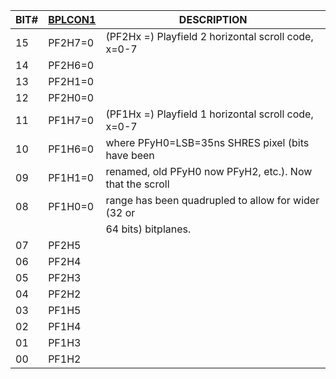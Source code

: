 | BIT# | [BPLCON1](BPLCON1.md) | DESCRIPTION                                             |
|---|---|---|
| 15   | PF2H7=0 | (PF2Hx =) Playfield 2 horizontal scroll code, x=0-7     |
| 14   | PF2H6=0 |                                                         |
| 13   | PF2H1=0 |                                                         |
| 12   | PF2H0=0 |                                                         |
| 11   | PF1H7=0 | (PF1Hx =) Playfield 1 horizontal scroll code, x=0-7     |
| 10   | PF1H6=0 | where PFyH0=LSB=35ns SHRES pixel (bits have been        |
| 09   | PF1H1=0 | renamed, old PFyH0 now PFyH2, etc.). Now that the scroll |
| 08   | PF1H0=0 | range has been quadrupled to allow for wider (32 or     |
|      |         | 64 bits) bitplanes.                                     |
| 07   | PF2H5   |                                                         |
| 06   | PF2H4   |                                                         |
| 05   | PF2H3   |                                                         |
| 04   | PF2H2   |                                                         |
| 03   | PF1H5   |                                                         |
| 02   | PF1H4   |                                                         |
| 01   | PF1H3   |                                                         |
| 00   | PF1H2   |                                                         |